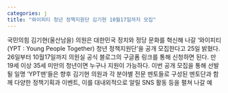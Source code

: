 ```yaml
---
categories: j
title: "와이피티 청년 정책지원단 김기현 10월17일까지 모집"
---
```

국민의힘 김기현(울산남을) 의원은 대한민국 정치와 정당 문화를 혁신해 나갈 ‘와이피티(YPT : Young People Together) 청년 정책지원단’을 공개 모집한다고 25일 밝혔다. 26일부터 10월17일까지 의원실 공식 블로그의 구글폼 링크를 통해 신청하면 된다. 만 19세 이상 35세 미만의 청년이면 누구나 지원이 가능하다. 이번 공개 모집을 통해 선발될 일명 ‘YPT맨’들은 향후 김기현 의원과 각 분야별 전문 멘토들로 구성된 멘토단과 함께 다양한 정책기획과 이벤트, 이를 대내외적으로 알릴 SNS 활동 등을 펼쳐 나갈 예